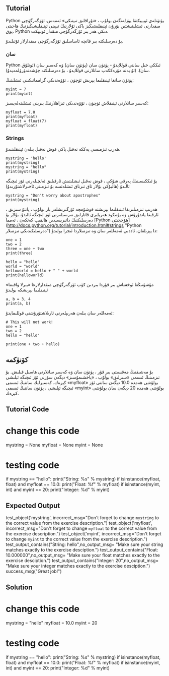 Tutorial
--------

Python پۈتۈنلەي ئوبيېكتقا يۈزلەنگەن بولۇپ ، «تۇراقلىق تىپتىكى» ئەمەس. ئۆزگەرگۈچى مىقدارنى ئىشلىتىشتىن بۇرۇن ئېنىقلىشىڭىز ياكى ئۇلارنىڭ تىپىنى ئېنىقلىشىڭىزنىڭ ھاجىتى يوق. Python دىكى ھەر بىر ئۆزگەرگۈچى مىقدار ئوبيېكت.

بۇ دەرسلىكتە بىر قانچە ئاساسلىق ئۆزگەرگۈچى مىقدارلار ئۆتىلىدۇ.

### سان
Python ئىككى خىل ساننى قوللايدۇ - پۈتۈن سان (پۈتۈن سان) ۋە كەسىر سان (ئونلۇق سان). (ئۇ يەنە مۇرەككەپ سانلارنى قوللايدۇ ، بۇ دەرسلىكتە چۈشەندۈرۈلمەيدۇ).

پۈتۈن سانغا ئېنىقلىما بېرىش ئۈچۈن ، تۆۋەندىكى گرامماتىكىنى ئىشلىتىڭ:

    myint = 7
    print(myint)

كەسىر سانلارنى ئېنىقلاش ئۈچۈن ، تۆۋەندىكى ئىزاھلارنىڭ بىرىنى ئىشلىتەلەيسىز:

    myfloat = 7.0
    print(myfloat)
    myfloat = float(7)
    print(myfloat)

### Strings

ھەرپ تىزمىسى يەككە نەقىل ياكى قوش نەقىل بىلەن ئېنىقلىنىدۇ.

    mystring = 'hello'
    print(mystring)
    mystring = "hello"
    print(mystring)

بۇ ئىككىسىنىڭ پەرقى شۇكى ، قوش نەقىل ئىشلىتىش ئارقىلىق ئەلچىلەرنى ئۆز ئىچىگە ئالىدۇ (ھالبۇكى بۇلار تاق تىرناق ئىشلەتسە بۇ تىزمىنى ئاخىرلاشتۇرىدۇ)

    mystring = "Don't worry about apostrophes"
    print(mystring)
    
ھەرىپ تىزمىلىرىغا ئېنىقلىما بېرىشتە قوشۇمچە ئۆزگىرىشلەر بار بولۇپ ، يانتۇ سىزىق ، ئارقىغا ياندۇرۇش ۋە يۇنىكود ھەرپلىرى قاتارلىق نەرسىلەرنى ئۆز ئىچىگە ئالىدۇ. بۇلار بۇ دەرسلىكنىڭ دائىرىسىدىن ھالقىپ كەتكەن ، ئەمما [Python ھۆججىتى] (http://docs.python.org/tutorial/introduction.html#strings "Python دەرسلىكىدىكى تىزمىلار") دا يېزىلغان.
ئاددىي ئەمەللەر سان ۋە تىزمىلاردا ئىجرا بولىدۇ:

    one = 1
    two = 2
    three = one + two
    print(three)

    hello = "hello"
    world = "world"
    helloworld = hello + " " + world
    print(helloworld)

مۇشۇنىڭغا ئوخشاش بىر قۇردا بىردىن كۆپ ئۆزگەرگۈچى مىقدارلارغا «بىرلا ۋاقىتتا» ئېنىقلىما بېرىشكە بولىدۇ

    a, b = 3, 4
    print(a, b)

ئەمەللەر سان بىلەن ھەرىپلەرنى ئارىلاشتۇرۇشنى قوللىمايدۇ:

    # This will not work!
    one = 1
    two = 2
    hello = "hello"
    
    print(one + two + hello)


كۆنۈكمە
--------

بۇ مەشىقنىڭ مەقسىتى بىر قۇر ، پۈتۈن سان ۋە كەسىر سانلارنى ھاسىل قىلىش. بۇ تىزمىنىڭ ئىسمى «سىرلىق» بولۇپ ، «ياخشىمۇسىز» دېگەن سۆزنى ئۆز ئىچىگە ئېلىشى كېرەك. كەسىرلىك ساننىڭ ئىسمى «myfloat» بولۇشى ھەمدە 10.0 دېگەن ساننى ئۆز ئىچىگە ئېلىشى ، پۈتۈن ساننىڭ ئىسمى «myint» بولۇشى ھەمدە 20 دېگەن سان بولۇشى كېرەك.

Tutorial Code
-------------
# change this code
mystring = None
myfloat = None
myint = None

# testing code
if mystring == "hello":
    print("String: %s" % mystring)
if isinstance(myfloat, float) and myfloat == 10.0:
    print("Float: %f" % myfloat)
if isinstance(myint, int) and myint == 20:
    print("Integer: %d" % myint)

Expected Output
---------------

test_object('mystring', incorrect_msg="Don't forget to change `mystring` to the correct value from the exercise description.")
test_object('myfloat', incorrect_msg="Don't forget to change `myfloat` to the correct value from the exercise description.")
test_object('myint', incorrect_msg="Don't forget to change `myint` to the correct value from the exercise description.")
test_output_contains("String: hello",no_output_msg= "Make sure your string matches exactly to the exercise desciption.")
test_output_contains("Float: 10.000000",no_output_msg= "Make sure your float matches exactly to the exercise desciption.")
test_output_contains("Integer: 20",no_output_msg= "Make sure your integer matches exactly to the exercise desciption.")
success_msg("Great job!")

Solution
--------

# change this code
mystring = "hello"
myfloat = 10.0
myint = 20

# testing code
if mystring == "hello":
    print("String: %s" % mystring)
if isinstance(myfloat, float) and myfloat == 10.0:
    print("Float: %f" % myfloat)
if isinstance(myint, int) and myint == 20:
    print("Integer: %d" % myint)
